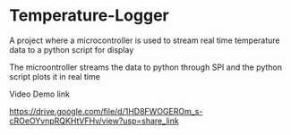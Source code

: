 # Temperature-Logger
A project where a microcontroller is used to stream real time temperature data to a python script for display

The microontroller streams the data to python through SPI and the python script plots it in real time 

Video Demo link

https://drive.google.com/file/d/1HD8FWOGEROm_s-cROeOYvnpRQKHtVFHv/view?usp=share_link
